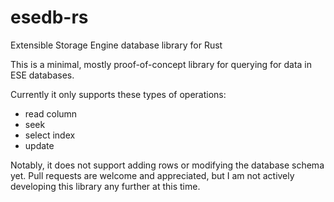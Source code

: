 # esedb-rs
Extensible Storage Engine database library for Rust

This is a minimal, mostly proof-of-concept library for querying for data in ESE databases.

Currently it only supports these types of operations:
  - read column
  - seek
  - select index
  - update
  
Notably, it does not support adding rows or modifying the database schema yet.
Pull requests are welcome and appreciated, but I am not actively developing this library any further at this time.
